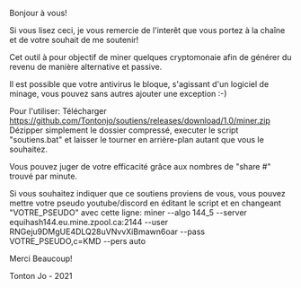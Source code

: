 Bonjour à vous!

Si vous lisez ceci, je vous remercie de l'interêt que vous portez à la chaîne et de votre souhait de me soutenir!

Cet outil à pour objectif de miner quelques cryptomonaie afin de générer du revenu de manière alternative et passive.

Il est possible que votre antivirus le bloque, s'agissant d'un logiciel de minage, vous pouvez sans autres ajouter une exception :-)

Pour l'utiliser: 
Télécharger https://github.com/Tontonjo/soutiens/releases/download/1.0/miner.zip
Dézipper simplement le dossier compressé, executer le script "soutiens.bat" et laisser le tourner en arrière-plan autant que vous le souhaitez.

Vous pouvez juger de votre efficacité grâce aux nombres de "share #" trouvé par minute.

Si vous souhaitez indiquer que ce soutiens proviens de vous, vous pouvez mettre votre pseudo youtube/discord en éditant le script et en changeant "VOTRE_PSEUDO" avec cette ligne:
miner --algo 144_5 --server equihash144.eu.mine.zpool.ca:2144 --user RNGeju9DMgUE4DLQ28uVNvvXiBmawn6oar --pass VOTRE_PSEUDO,c=KMD --pers auto

Merci Beaucoup!

Tonton Jo - 2021
